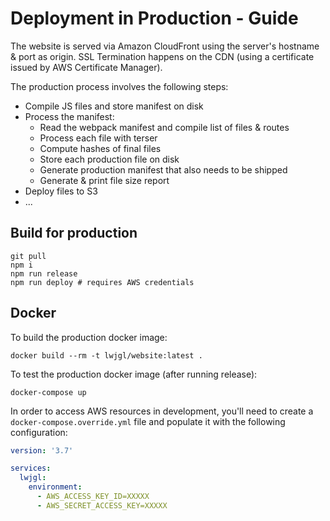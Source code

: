 # Deployment in Production - Guide

The website is served via Amazon CloudFront using the server's hostname & port as origin.
SSL Termination happens on the CDN (using a certificate issued by AWS Certificate Manager).

The production process involves the following steps:

- Compile JS files and store manifest on disk
- Process the manifest:
  - Read the webpack manifest and compile list of files & routes
  - Process each file with terser
  - Compute hashes of final files
  - Store each production file on disk
  - Generate production manifest that also needs to be shipped
  - Generate & print file size report
- Deploy files to S3
- ...

## Build for production

```shell
git pull
npm i
npm run release
npm run deploy # requires AWS credentials
```

## Docker

To build the production docker image:

```shell
docker build --rm -t lwjgl/website:latest .
```

To test the production docker image (after running release):

```shell
docker-compose up
```

In order to access AWS resources in development, you'll need to create
a `docker-compose.override.yml` file and populate it with the following configuration:

```yml
version: '3.7'

services:
  lwjgl:
    environment:
      - AWS_ACCESS_KEY_ID=XXXXX
      - AWS_SECRET_ACCESS_KEY=XXXXX
```
